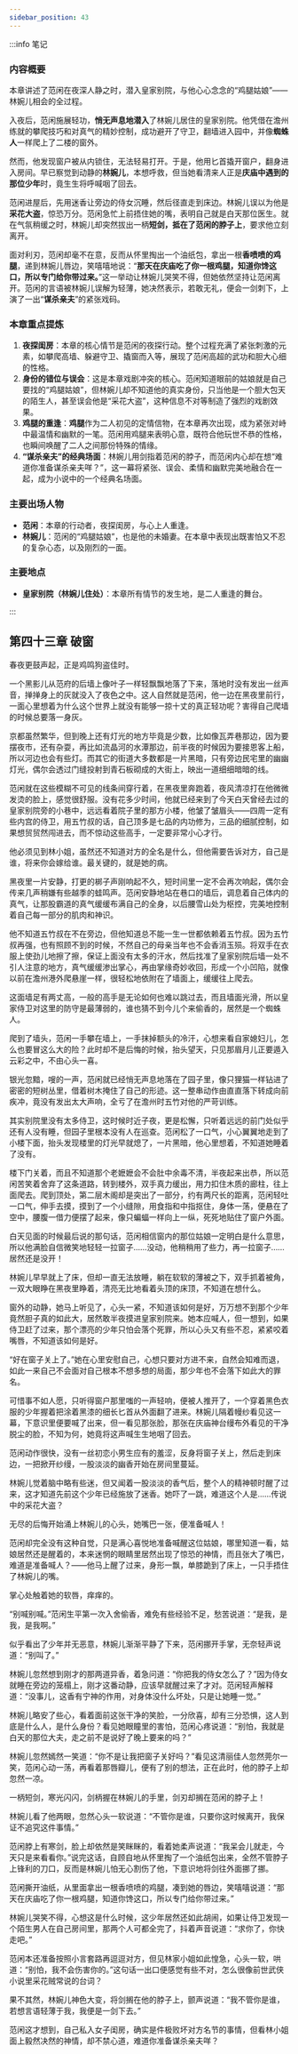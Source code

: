 ```yaml
---
sidebar_position: 43
---
```


:::info 笔记

### 内容概要

本章讲述了范闲在夜深人静之时，潜入皇家别院，与他心心念念的“鸡腿姑娘”——林婉儿相会的全过程。

入夜后，范闲施展轻功，**悄无声息地潜入**了林婉儿居住的皇家别院。他凭借在澹州练就的攀爬技巧和对真气的精妙控制，成功避开了守卫，翻墙进入园中，并像**蜘蛛人**一样爬上了二楼的窗外。

然而，他发现窗户被从内锁住，无法轻易打开。于是，他用匕首撬开窗户，翻身进入房间。早已察觉到动静的**林婉儿**，本想呼救，但当她看清来人正是**庆庙中遇到的那位少年**时，竟生生将呼喊咽了回去。

范闲进屋后，先用迷香让旁边的侍女沉睡，然后径直走到床边。林婉儿误以为他是**采花大盗**，惊恐万分。范闲急忙上前捂住她的嘴，表明自己就是白天那位医生。就在气氛稍缓之时，林婉儿却突然拔出一柄**短剑，抵在了范闲的脖子上**，要求他立刻离开。

面对利刃，范闲却毫不在意，反而从怀里掏出一个油纸包，拿出一根**香喷喷的鸡腿**，递到林婉儿唇边，笑嘻嘻地说：“**那天在庆庙吃了你一根鸡腿，知道你馋这口，所以专门给你带过来。**”这一举动让林婉儿哭笑不得，但她依然坚持让范闲离开。范闲的言语被林婉儿误解为轻薄，她决然表示，若敢无礼，便会一剑刺下，上演了一出“**谋杀亲夫**”的紧张戏码。

### 本章重点提炼

1.  **夜探闺房**：本章的核心情节是范闲的夜探行动。整个过程充满了紧张刺激的元素，如攀爬高墙、躲避守卫、撬窗而入等，展现了范闲高超的武功和胆大心细的性格。
2.  **身份的错位与误会**：这是本章戏剧冲突的核心。范闲知道眼前的姑娘就是自己要找的“鸡腿姑娘”，但林婉儿却不知道他的真实身份，只当他是一个胆大包天的陌生人，甚至误会他是“采花大盗”，这种信息不对等制造了强烈的戏剧效果。
3.  **鸡腿的重逢**：**鸡腿**作为二人初见的定情信物，在本章再次出现，成为紧张对峙中最温情和幽默的一笔。范闲用鸡腿来表明心意，既符合他玩世不恭的性格，也瞬间唤醒了二人之间那份特殊的情缘。
4.  **“谋杀亲夫”的经典场面**：林婉儿用剑指着范闲的脖子，而范闲内心却在想“难道你准备谋杀亲夫咩？”，这一幕将紧张、误会、柔情和幽默完美地融合在一起，成为小说中的一个经典名场面。

### 主要出场人物

*   **范闲**：本章的行动者，夜探闺房，与心上人重逢。
*   **林婉儿**：范闲的“鸡腿姑娘”，也是他的未婚妻。在本章中表现出既害怕又不忍的复杂心态，以及刚烈的一面。

### 主要地点

*   **皇家别院（林婉儿住处）**：本章所有情节的发生地，是二人重逢的舞台。

:::


## 第四十三章 **破窗**

春夜更鼓声起，正是鸡鸣狗盗佳时。

一个黑影儿从范府的后墙上像叶子一样轻飘飘地落了下来，落地时没有发出一丝声音，掸掸身上的灰就没入了夜色之中。这人自然就是范闲，他一边在黑夜里前行，一面心里想着为什么这个世界上就没有能够一掠十丈的真正轻功呢？害得自己爬墙的时候总要落一身灰。

京都虽然繁华，但到晚上还有灯光的地方毕竟是少数，比如像瓦弄巷那边，因为要摆夜市，还有杂耍，再比如流晶河的水潭那边，前半夜的时候因为要接恩客上船，所以河边也会有些灯。而其它的街道大多数都是一片黑暗，只有旁边民宅里的幽幽灯光，偶尔会透过门缝投射到青石板砌成的大街上，映出一道细细暗暗的线。

范闲就在这些模糊不可见的线条间穿行着，在黑夜里奔跑着，夜风清凉打在他微微发烫的脸上，感觉很舒服。没有花多少时间，他就已经来到了今天白天曾经去过的皇家别院旁的小巷中，远远看着院子里的那方小楼，他皱了皱眉头——四周一定有些内宫的侍卫，用五竹叔的话，自己顶多是七品的内功修为，三品的细腻控制，如果想贸贸然闯进去，而不惊动这些高手，一定要非常小心才行。

他必须见到林小姐，虽然还不知道对方的全名是什么，但他需要告诉对方，自己是谁，将来你会嫁给谁。最关键的，就是她的病。

黑夜里一片安静，打更的梆子声刚响起不久，短时间里一定不会再次响起，偶尔会传来几声稍嫌有些越季的蛙鸣声。范闲安静地站在巷口的墙后，调息着自己体内的真气，让那股霸道的真气缓缓布满自己的全身，以后腰雪山处为枢控，完美地控制着自己每一部分的肌肉和神识。

他不知道五竹叔在不在旁边，但他知道总不能一生一世都依赖着五竹叔。因为五竹叔再强，也有照顾不到的时候，不然自己的母亲当年也不会香消玉殒。将双手在衣服上使劲儿地擦了擦，保证上面没有太多的汗水，然后找准了皇家别院后墙一处不引人注意的地方，真气缓缓渗出掌心，再由掌缘奇妙收回，形成一个小凹陷，就像以前在澹州港外爬悬崖一样，很轻松地依附在了墙面上，缓缓往上爬去。

这面墙足有两丈高，一般的高手是无论如何也难以跳过去，而且墙面光滑，所以皇家侍卫对这里的防守是最薄弱的，谁也猜不到今儿个来偷香的，居然是一个蜘蛛人。

爬到了墙头，范闲一手攀在墙上，一手抹掉额头的冷汗，心想来看自家媳妇儿，怎么也要冒这么大的险？此时却不是后悔的时候，抬头望天，只见那眉月儿正要遁入云彩之中，不由心头一喜。

银光忽黯，嗖的一声，范闲就已经悄无声息地落在了园子里，像只狸猫一样钻进了密密的短树丛里，借着树木掩住了自己的形迹。这一整串动作由直直落下转成向前疾冲，竟没有发出太大声响，全亏了在澹州时五竹对他的严苛训练。

其实别院里没有太多侍卫，这时候时近子夜，更是松懈，只听着远远的前门处似乎还有人没有睡，但园子里根本没有人在巡查。范闲松了一口气，小心翼翼地走到了小楼下面，抬头发现楼里的灯光早就熄了，一片黑暗，他心里想着，不知道她睡着了没有。

楼下门关着，而且不知道那个老嬷嬷会不会肚中余毒不清，半夜起来出恭，所以范闲苦笑着舍弃了这条道路，转到楼外，双手真力缓出，用力扣住木质的廊柱，往上面爬去。爬到顶处，第二层木阁却是突出了一部分，约有两尺长的距离，范闲轻吐一口气，伸手去摸，摸到了一个小缝隙，用食指和中指抠住，身体一荡，便悬在了空中，腰腹一借力便摆了起来，像只蝙蝠一样向上一纵，死死地贴住了窗户外面。

白天见面的时候最后说的那句话，范闲相信窗内的那位姑娘一定明白是什么意思，所以他满脸自信微笑地轻轻一拉窗子……没动，他稍稍用了些力，再一拉窗子……居然还是没开！

林婉儿早早就上了床，但却一直无法放睡，躺在软软的薄被之下，双手抓着被角，一双大眼睁在黑夜里睁着，清亮无比地看着头顶的床顶，不知道在想什么。

窗外的动静，她马上听见了，心头一紧，不知道该如何是好，万万想不到那个少年竟然胆子真的如此大，居然敢半夜摸进皇家别院来。她本应喊人，但一想到，如果侍卫赶了过来，那个漂亮的少年只怕会落个死罪，所以心头又有些不忍，紧紧咬着嘴唇，不知道该如何是好。

“好在窗子关上了。”她在心里安慰自己，心想只要对方进不来，自然会知难而退，如此一来自己不会面对自己根本不想多想的局面，那少年也不会落下如此大的罪名。

可惜事不如人愿，只听得窗户那里嗤的一声轻响，便被人推开了，一个穿着黑色衣服的少年握着把涂着黑漆的细长匕首从外面翻了进来。林婉儿隔着幔纱看见这一幕，下意识里便要喊了出来，但一看见那张脸，那张在庆庙神台缦布外看见的干净脱尘的脸，不知为何，她竟将这声喊生生地咽了回去。

范闲动作很快，没有一丝初恋小男生应有的羞涩，反身将窗子关上，然后走到床边，一把掀开纱缦，一股淡淡的幽香开始在房间里蔓延。

林婉儿觉着脑中略有些迷，但又闻着一股淡淡的香气后，整个人的精神顿时醒了过来，这才知道先前这个少年已经施放了迷香。她吓了一跳，难道这个人是……传说中的采花大盗？

无尽的后悔开始涌上林婉儿的心头，她嘴巴一张，便准备喊人！

范闲却完全没有这种自觉，只是满心喜悦地准备喊醒这位姑娘，哪里知道一看，姑娘居然还是醒着的，本来迷惘的眼睛里居然出现了惊恐的神情，而且张大了嘴巴，难道是准备喊人？——他马上醒了过来，身形一飘，单膝跪到了床上，一只手捂住了林婉儿的嘴。

掌心处触着她的软唇，痒痒的。

“别喊别喊。”范闲生平第一次入舍偷香，难免有些经验不足，愁苦说道：“是我，是我，是我啊。”

似乎看出了少年并无恶意，林婉儿渐渐平静了下来，范闲挪开手掌，无奈轻声说道：“别叫了。”

林婉儿忽然想到刚才的那两道异香，着急问道：“你把我的侍女怎么了？”因为侍女就睡在旁边的笼榻上，刚才这番动静，应该早就醒过来了才对。范闲轻声解释道：“没事儿，这香有宁神的作用，对身体没什么坏处，只是让她睡一觉。”

林婉儿略安了些心，看着面前这张干净的笑脸，一分欣喜，却有三分恐惧，这人到底是什么人，是什么身份？看见她眼瞳里的害怕，范闲心疼说道：“别怕，我就是白天的那位大夫，走之前不是说好了晚上要来的吗？”

林婉儿忽然嫣然一笑道：“你不是让我把窗子关好吗？”看见这清丽佳人忽然莞尔一笑，范闲心动一荡，再看着那唇瓣儿，便有了别的想法，正在此时，他的脖子上却忽然一凉。

一柄短剑，寒光闪闪，剑柄握在林婉儿的手里，剑刃却搁在范闲的脖子上！

林婉儿看了他两眼，忽然心头一软说道：“不管你是谁，只要你这时候离开，我保证不追究这件事情。”

范闲脖上有寒剑，脸上却依然是笑眯眯的，看着她柔声说道：“我呆会儿就走，今天只是来看看你。”说完这话，自顾自地从怀里掏了一个油纸包出来，全然不管脖子上锋利的刀口，反而是林婉儿怕无心割伤了他，下意识地将剑往外面挪了挪。

范闲撕开油纸，从里面拿出一根香喷喷的鸡腿，凑到她的唇边，笑嘻嘻说道：“那天在庆庙吃了你一根鸡腿，知道你馋这口，所以专门给你带过来。”

林婉儿哭笑不得，心想这是什么时候，这少年居然还如此胡闹，如果让侍卫发现一个陌生男人在自己房间里，那两个人可都全完了，抖着声音说道：“求你了，你快走吧。”

范闲本还准备按照小言套路再逗逗对方，但见林家小姐如此惶急，心头一软，哄道：“别怕，我不会伤害你的。”这句话一出口便感觉有些不对，怎么很像前世武侠小说里采花贼常说的台词？

果不其然，林婉儿神色大变，将剑搁在他的脖子上，颤声说道：“我不管你是谁，若想言语轻薄于我，我便是一剑下去。”

范闲这才想到，自己私入女子闺房，确实是件极败坏对方名节的事情，但看林小姐面上毅然决然的神情，却不禁心道，难道你准备谋杀亲夫咩？

